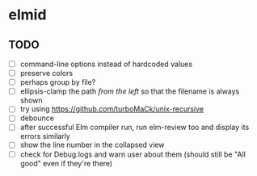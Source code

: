 # elmid

## TODO

- [ ] command-line options instead of hardcoded values
- [ ] preserve colors
- [ ] perhaps group by file?
- [ ] ellipsis-clamp the path *from the left* so that the filename is always shown
- [ ] try using https://github.com/turboMaCk/unix-recursive
- [ ] debounce
- [ ] after successful Elm compiler run, run elm-review too and display its errors similarly
- [ ] show the line number in the collapsed view
- [ ] check for Debug.logs and warn user about them (should still be "All good" even if they're there)

